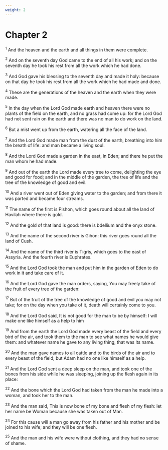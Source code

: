 ```yaml
---
weight: 2
---
```


# Chapter 2

<sup>1</sup> And the heaven and the earth and all things in them were complete. 

<sup>2</sup> And on the seventh day God came to the end of all his work; and on the seventh day he took his rest from all the work which he had done. 

<sup>3</sup> And God gave his blessing to the seventh day and made it holy: because on that day he took his rest from all the work which he had made and done. 

<sup>4</sup> These are the generations of the heaven and the earth when they were made. 

<sup>5</sup> In the day when the Lord God made earth and heaven there were no plants of the field on the earth, and no grass had come up: for the Lord God had not sent rain on the earth and there was no man to do work on the land. 

<sup>6</sup> But a mist went up from the earth, watering all the face of the land. 

<sup>7</sup> And the Lord God made man from the dust of the earth, breathing into him the breath of life: and man became a living soul. 

<sup>8</sup> And the Lord God made a garden in the east, in Eden; and there he put the man whom he had made. 

<sup>9</sup> And out of the earth the Lord made every tree to come, delighting the eye and good for food; and in the middle of the garden, the tree of life and the tree of the knowledge of good and evil. 

<sup>10</sup> And a river went out of Eden giving water to the garden; and from there it was parted and became four streams. 

<sup>11</sup> The name of the first is Pishon, which goes round about all the land of Havilah where there is gold. 

<sup>12</sup> And the gold of that land is good: there is bdellium and the onyx stone. 

<sup>13</sup> And the name of the second river is Gihon: this river goes round all the land of Cush. 

<sup>14</sup> And the name of the third river is Tigris, which goes to the east of Assyria. And the fourth river is Euphrates. 

<sup>15</sup> And the Lord God took the man and put him in the garden of Eden to do work in it and take care of it. 

<sup>16</sup> And the Lord God gave the man orders, saying, You may freely take of the fruit of every tree of the garden: 

<sup>17</sup> But of the fruit of the tree of the knowledge of good and evil you may not take; for on the day when you take of it, death will certainly come to you. 

<sup>18</sup> And the Lord God said, It is not good for the man to be by himself: I will make one like himself as a help to him 

<sup>19</sup> And from the earth the Lord God made every beast of the field and every bird of the air, and took them to the man to see what names he would give them: and whatever name he gave to any living thing, that was its name. 

<sup>20</sup> And the man gave names to all cattle and to the birds of the air and to every beast of the field; but Adam had no one like himself as a help. 

<sup>21</sup> And the Lord God sent a deep sleep on the man, and took one of the bones from his side while he was sleeping, joining up the flesh again in its place: 

<sup>22</sup> And the bone which the Lord God had taken from the man he made into a woman, and took her to the man. 

<sup>23</sup> And the man said, This is now bone of my bone and flesh of my flesh: let her name be Woman because she was taken out of Man. 

<sup>24</sup> For this cause will a man go away from his father and his mother and be joined to his wife; and they will be one flesh. 

<sup>25</sup> And the man and his wife were without clothing, and they had no sense of shame. 


